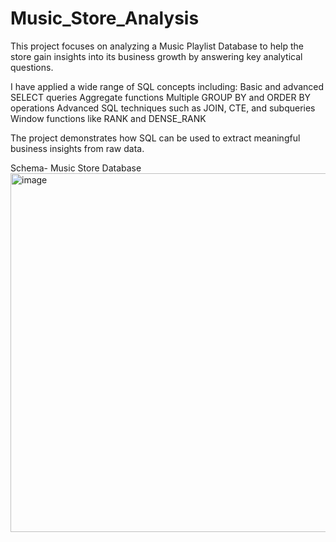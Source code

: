 # Music_Store_Analysis
This project focuses on analyzing a Music Playlist Database to help the store gain insights into its business growth by answering key analytical questions.

I have applied a wide range of SQL concepts including:
Basic and advanced SELECT queries
Aggregate functions
Multiple GROUP BY and ORDER BY operations
Advanced SQL techniques such as JOIN, CTE, and subqueries
Window functions like RANK and DENSE_RANK

The project demonstrates how SQL can be used to extract meaningful business insights from raw data.

Schema- Music Store Database
<img width="710" height="574" alt="image" src="https://github.com/user-attachments/assets/87e3a6d6-fbd8-415d-b198-decfed7f1cc0" />

